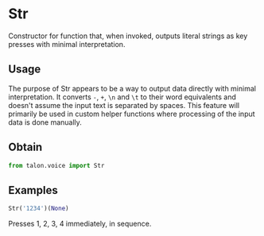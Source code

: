# Str

Constructor for function that, when invoked, outputs literal strings as key presses with minimal interpretation.

## Usage

The purpose of Str appears to be a way to output data directly with minimal interpretation. It converts `-`, `+`, `\n` and `\t` to their word equivalents and doesn't assume the input text is separated by spaces. This feature will primarily be used in custom helper functions where processing of the input data is done manually.

## Obtain

```python
from talon.voice import Str
```

## Examples

```python
Str('1234')(None)
```

Presses 1, 2, 3, 4 immediately, in sequence.
